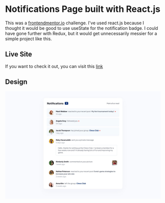 # Notifications Page built with React.js

This was a [frontendmentor.io](https://www.frontendmentor.io/profile/doganfurkan) challenge. I've used react.js because I thought it would be good to use useState for the notification badge. I could have gone further with Redux, but it would get unnecessarily messier for a simple project like this.

## Live Site

If you want to check it out, you can visit this [link](https://fmentor-notifications.netlify.app)

## Design

![design-image](./public/images/desktop-design.jpg)
